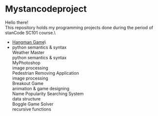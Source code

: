 # Mystancodeproject
Hello there!\
This repository holds my programming projects done during the period of stanCode SC101 course.\
* [Hangman Game](https://github.com/0xAngus0421/Mystancodeproject/blob/main/StanCode_Projects/hangman_game/hangman.py)\
 * python semantics & syntax\
Weather Master\
 python semantics & syntax\
MyPhotoshop\
 image processing\
Pedestrian Removing Application\
 image processing\
Breakout Game\
 animation & game designing\
Name Popularity Searching System\
 data structure\
Boggle Game Solver\
 recursive functions
